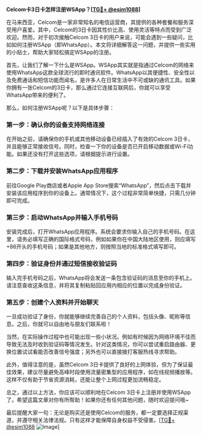 **Celcom卡3日卡怎样注册WSApp？[[TG💪+ @esim1088](https://t.me/s/esim1088)]**

在马来西亚，Celcom是一家非常知名的电信运营商，其提供的各种套餐和服务深受用户喜爱。其中，Celcom的3日卡因其性价比高、使用灵活等特点而受到广泛欢迎。然而，对于初次接触Celcom 3日卡的用户来说，可能会遇到一些疑问，比如如何注册WSApp（即WhatsApp）。本文将详细解答这一问题，并提供一些实用的小贴士，帮助大家轻松搞定WSApp的注册。

首先，让我们了解一下什么是WSApp。WSApp其实就是指通过Celcom的网络来使用WhatsApp这款全球流行的即时通讯软件。WhatsApp以其便捷性、安全性以及免费通话和短信功能而闻名，是许多人在日常生活中不可或缺的通讯工具。如果你拥有一张Celcom的3日卡，那么通过它连接互联网后，你就可以享受WhatsApp带来的便利了。

那么，如何注册WSApp呢？以下是具体步骤：

### 第一步：确认你的设备支持网络连接
在开始之前，请确保你的手机或其他移动设备已经插入了有效的Celcom 3日卡，并且能够正常接收信号。同时，检查一下你的设备是否已开启移动数据或Wi-Fi功能。如果还没有打开这些选项，请根据提示进行设置。

### 第二步：下载并安装WhatsApp应用程序
前往Google Play商店或者Apple App Store搜索“WhatsApp”，然后点击下载并安装该应用程序到你的设备上。通常情况下，这个过程非常简单快捷，只需几分钟即可完成。

### 第三步：启动WhatsApp并输入手机号码
安装完成后，打开WhatsApp应用程序。系统会要求你输入自己的手机号码。在这里，请务必填写正确的国际格式号码，例如如果你在中国大陆地区使用，则应填写+86开头的手机号码；如果是其他地方，则按照当地的标准格式填写即可。

### 第四步：验证身份并通过短信接收验证码
输入完手机号码之后，WhatsApp将会发送一条包含验证码的消息至你的手机上。请注意查收这条信息，并将其复制粘贴回应用内相应的位置以完成身份验证。

### 第五步：创建个人资料并开始聊天
一旦成功验证了身份，你就能够继续完善自己的个人资料，包括头像、昵称等信息。之后，你就可以自由地与朋友们联系啦！

当然，在实际操作过程中也可能出现一些小状况。例如有时候因为网络环境不佳而导致无法及时收到验证码等情况发生。针对这类情况，你可以尝试重启路由器、更换位置试试看能否改善信号强度；另外也可以直接拨打客服热线寻求帮助。

此外，值得注意的是，虽然Celcom 3日卡提供了良好的上网体验，但为了保证最佳效果，建议尽量避免高峰时段使用流量密集型的应用程序，如在线视频播放等。这样不仅有助于节省资源消耗，还能让整个上网过程更加流畅稳定。

总之，通过以上方法，你应该可以顺利地在Celcom 3日卡上注册并使用WSApp了。希望这篇文章对你有所帮助！如果你还有任何其他问题，随时欢迎提问哦~

最后提醒大家一句：无论是购买还是使用Celcom的服务，都一定要选择正规渠道，并遵守相关法律法规。只有这样才能保障自身权益不受侵害。[[TG💪+ @esim1088](https://t.me/s/esim1088) ![Image](https://i.postimg.cc/4NQfJmqS/Snipaste-2025-05-13-00-14-12.png)]